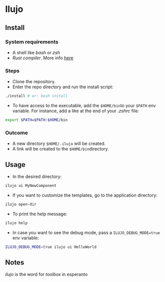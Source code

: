# Ilujo

## Install

### System requirements

- A shell like _bash_ or _zsh_
- _Rust compiler_. More info [here](https://www.rust-lang.org/tools/install)

### Steps

- Clone the repository.
- Enter the repo directory and run the install script:

```sh
./install # or: bash install
```

- To have access to the executable, add the `$HOME/bin`to your `$PATH` env variable. For instance, add a like at the end of your _.zshrc_ file:

```sh
export $PATH=$PATH:$HOME/bin
```

### Outcome

- A new directory `$HOME/.ilujo` will be created.
- A link will be created to the `$HOME/bin`directory.

## Usage

- In the desired directory:

```sh
ilujo ui MyNewComponent
```

- If you want to customize the templates, go to the application directory:

```sh
ilujo open-dir
```

- To print the help message:

```sh
ilujo help
```

- In case you want to see the debug mode, pass a `ILUJO_DEBUG_MODE=true` env variable:

```sh
ILUJO_DEBUG_MODE=true ilujo ui HelloWorld
```

## Notes

_ilujo_ is the word for _toolbox_ in esperanto
